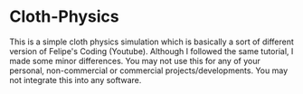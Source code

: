 # Cloth-Physics
This is a simple cloth physics simulation which is basically a sort of different version of Felipe's Coding (Youtube). Although I followed the same tutorial, I made some minor differences. 
You may not use this for any of your personal, non-commercial or commercial projects/developments. You may not integrate this into any software.

